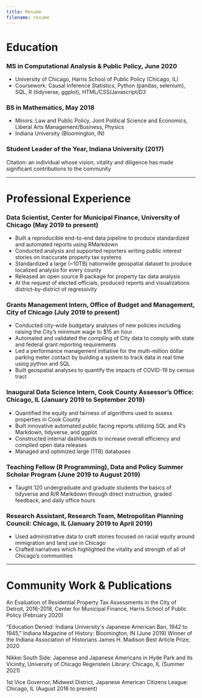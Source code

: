 ```yaml
---
title: Resume
filename: resume
---
```


# Education
### MS in Computational Analysis & Public Policy, June 2020
- University of Chicago, Harris School of Public Policy (Chicago, IL)
- Coursework: Causal Inference Statistics, Python (pandas, selenium), SQL, R (tidyverse, ggplot), HTML/CSS/Javascript/D3

### BS in Mathematics, May 2018
- Minors: Law and Public Policy, Joint Political Science and Economics, Liberal Arts Management/Business, Physics
- Indiana University (Bloomington, IN)

### Student Leader of the Year, Indiana University (2017)
Citation: an individual whose vision, vitality and diligence has made significant contributions to the community

***

# Professional Experience
### Data Scientist, Center for Municipal Finance, University of Chicago (May 2019 to present)
- Built a reproducible end-to-end data pipeline to produce standardized and automated reports using RMarkdown
- Conducted analysis and supported reporters writing public interest stories on inaccurate property tax systems
- Standardized a large (~10TB) nationwide geospatial dataset to produce localized analysis for every county
- Released an open source R package for property tax data analysis
- At the request of elected officials, produced reports and visualizations district-by-district of regressivity

### Grants Management Intern, Office of Budget and Management, City of Chicago (July 2019 to present)
- Conducted city-wide budgetary analyses of new policies including raising the City’s minimum wage to $15 an hour
- Automated and validated the compiling of City data to comply with state and federal grant reporting requirements
- Led a performance management initiative for the multi-million dollar parking meter contact by building a system to track data in real time using python and SQL
- Built geospatial analyses to quantify the impacts of COVID-19 by census tract

### Inaugural Data Science Intern, Cook County Assessor’s Office: Chicago, IL (January 2019 to September 2019)
- Quantified the equity and fairness of algorithms used to assess properties in Cook County
- Built innovative automated public facing reports utilizing SQL and R’s Markdown, tidyverse, and ggplot
- Constructed internal dashboards to increase overall efficiency and complied open data releases
- Managed and optimized large (1TB) databases

### Teaching Fellow (R Programming), Data and Policy Summer Scholar Program (June 2019 to August 2019)
- Taught 120 undergraduate and graduate students the basics of tidyverse and R/R Markdown through direct instruction, graded feedback, and daily office hours

### Research Assistant, Research Team, Metropolitan Planning Council: Chicago, IL (January 2019 to April 2019)
- Used administrative data to craft stories focused on racial equity around immigration and land use in Chicago
- Crafted narratives which highlighted the vitality and strength of all of Chicago’s communities

***

# Community Work & Publications
An Evaluation of Residential Property Tax Assessments in the City of Detroit, 2016-2018, Center for Municipal Finance, Harris School of Public Policy (February 2020)

“Education Denied: Indiana University's Japanese American Ban, 1942 to 1945,” Indiana Magazine of History: Bloomington, IN (June 2019)
Winner of the Indiana Association of Historians James H. Madison Best Article Prize, 2020

Nikkei South Side: Japanese and Japanese Americans in Hyde Park and its Vicinity, University of Chicago Regenstein Library: Chicago, IL (Summer 2021)

1st Vice Governor, Midwest District, Japanese American Citizens League: Chicago, IL (August 2016 to present)

